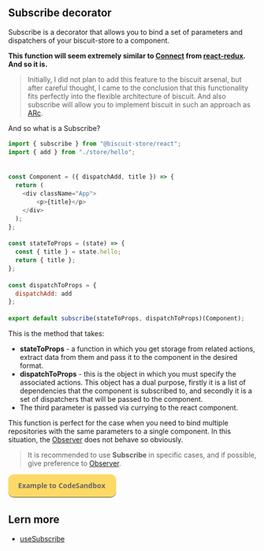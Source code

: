 ## Subscribe decorator
Subscribe is a decorator that allows you to bind a set of parameters and dispatchers of your biscuit-store to a component.

**This function will seem extremely similar to [Connect](https://react-redux.js.org/api/connect) from [react-redux](https://react-redux.js.org/). And so it is.**

>Initially, I did not plan to add this feature to the biscuit arsenal, but after careful thought, I came to the conclusion that this functionality fits perfectly into the flexible architecture of biscuit. And also subscribe will allow you to implement biscuit in such an approach as [ARc](https://arc.js.org/).

And so what is a Subscribe?
```javascript
import { subscribe } from "@biscuit-store/react";
import { add } from "./store/hello";


const Component = ({ dispatchAdd, title }) => {
  return (
    <div className="App">
        <p>{title}</p>
    </div>
  );
};

const stateToProps = (state) => {
  const { title } = state.hello;
  return { title };
};

const dispatchToProps = {
  dispatchAdd: add
};

export default subscribe(stateToProps, dispatchToProps)(Component);
```
This is the method that takes:
- **stateToProps** - a function in which you get storage from related actions, extract data from them and pass it to the component in the desired format.
- **dispatchToProps** - this is the object in which you must specify the associated actions. This object has a dual purpose, firstly it is a list of dependencies that the component is subscribed to, and secondly it is a set of dispatchers that will be passed to the component.
- The third parameter is passed via currying to the react component.

This function is perfect for the case when you need to bind multiple repositories with the same parameters to a single component. In this situation, the [Observer](/docs/react/OBSERVER.md) does not behave so obviously.

> It is recommended to use **Subscribe** in specific cases, and if possible, give preference to [Observer](/docs/react/OBSERVER.md).

[![N|Solid](/docs/assets/exemple-button.png)](https://codesandbox.io/s/vigorous-kalam-fyhdc?file=/src/SubscribeExample.tsx)

## Lern more
- [useSubscribe](/docs/react/USE_SUBSCRIBE.md)
